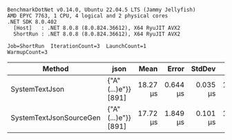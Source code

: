 ```

BenchmarkDotNet v0.14.0, Ubuntu 22.04.5 LTS (Jammy Jellyfish)
AMD EPYC 7763, 1 CPU, 4 logical and 2 physical cores
.NET SDK 8.0.402
  [Host]   : .NET 8.0.8 (8.0.824.36612), X64 RyuJIT AVX2
  ShortRun : .NET 8.0.8 (8.0.824.36612), X64 RyuJIT AVX2

Job=ShortRun  IterationCount=3  LaunchCount=1  
WarmupCount=3  

```
| Method                  | json                | Mean     | Error    | StdDev   | Min      | Max      | Gen0   | Allocated |
|------------------------ |-------------------- |---------:|---------:|---------:|---------:|---------:|-------:|----------:|
| SystemTextJson          | {&quot;A&quot;(...)e&quot;}} [891] | 18.27 μs | 0.644 μs | 0.035 μs | 18.24 μs | 18.31 μs | 0.0305 |   3.19 KB |
| SystemTextJsonSourceGen | {&quot;A&quot;(...)e&quot;}} [891] | 17.72 μs | 1.849 μs | 0.101 μs | 17.61 μs | 17.80 μs | 0.0305 |   3.19 KB |
